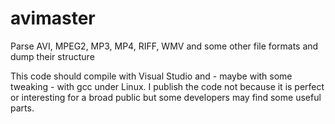 # avimaster
Parse AVI, MPEG2, MP3, MP4, RIFF, WMV and some other file formats and dump their structure

This code should compile with Visual Studio and - maybe with some tweaking - with gcc under Linux.
I publish the code not because it is perfect or interesting for a broad public but some developers may find some useful parts.
